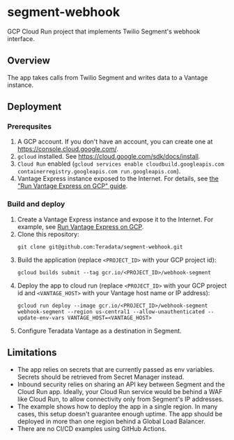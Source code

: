 # segment-webhook
GCP Cloud Run project that implements Twilio Segment's webhook interface.

## Overview
The app takes calls from Twilio Segment and writes data to a Vantage instance.

## Deployment

### Prerequsites
1. A GCP account. If you don't have an account, you can create one at https://console.cloud.google.com/.
2. `gcloud` installed. See https://cloud.google.com/sdk/docs/install.
3. `Cloud Run` enabled (`gcloud services enable cloudbuild.googleapis.com containerregistry.googleapis.com run.googleapis.com`).
4. Vantage Express instance exposed to the Internet. For details, see [the "Run Vantage Express on GCP" guide](https://quickstarts.teradata.com/docs/17.10/vantage.express.gcp.html).

### Build and deploy

1. Create a Vantage Express instance and expose it to the Internet. For example, see [Run Vantage Express on GCP](https://quickstarts.teradata.com/docs/17.10/vantage.express.gcp.html).
2. Clone this repository:
    ```
    git clone git@github.com:Teradata/segment-webhook.git
    ```
3. Build the application (replace `<PROJECT_ID>` with your GCP project id):
    ```
    gcloud builds submit --tag gcr.io/<PROJECT_ID>/webhook-segment
    ```
3. Deploy the app to cloud run (replace `<PROJECT_ID>` with your GCP project id and `<VANTAGE_HOST>` with your Vantage host name or IP address):
    ```
    gcloud run deploy --image gcr.io/<PROJECT_ID>/webhook-segment webhook-segment --region us-central1 --allow-unauthenticated --update-env-vars VANTAGE_HOST=<VANTAGE_HOST>
    ```
4. Configure Teradata Vantage as a destination in Segment.

## Limitations

* The app relies on secrets that are currently passed as env variables. Secrets should be retrieved from Secret Manager instead.
* Inbound security relies on sharing an API key between Segment and the Cloud Run app. Ideally, your Cloud Run service would be behind a WAF like Cloud Run, to allow connectivity only from Segment's IP addresses.
* The example shows how to deploy the app in a single region. In many cases, this setup doesn't guarantee enough uptime. The app should be deployed in more than one region behind a Global Load Balancer.
* There are no CI/CD examples using GitHub Actions.
